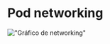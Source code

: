 # Pod networking
!["Gráfico de networking"](https://i.imgur.com/72sRLle.png "Gráfico de networking")